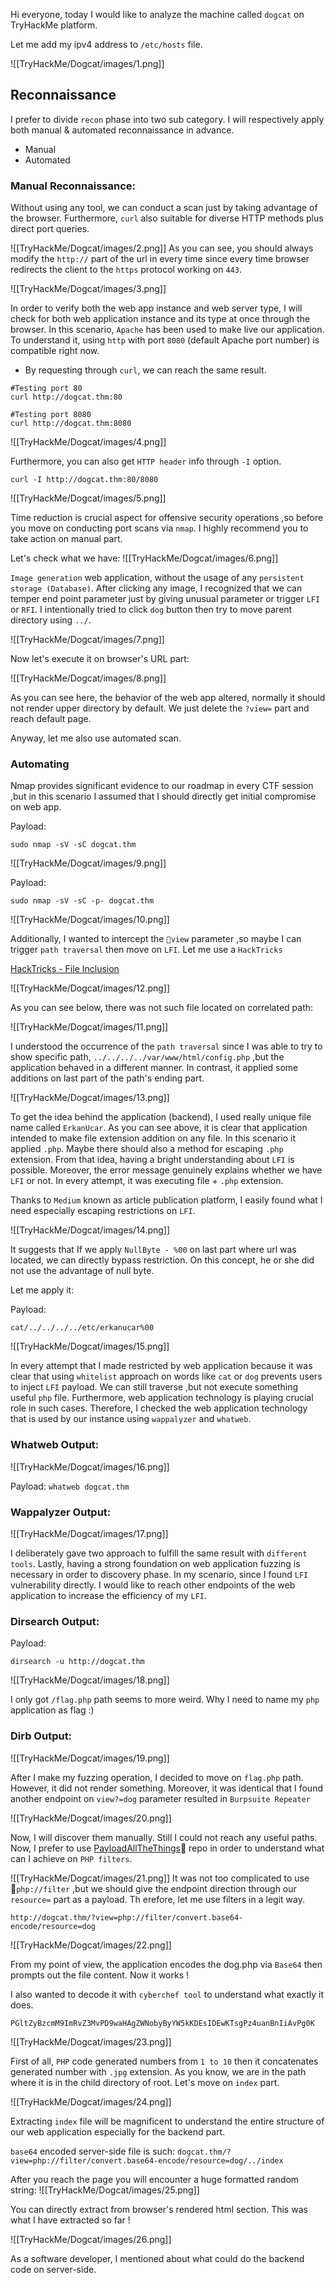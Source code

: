 
Hi everyone, today I would like to analyze the machine called `dogcat` on TryHackMe platform. 

Let me add my ipv4 address to `/etc/hosts` file.

![[TryHackMe/Dogcat/images/1.png]]


## Reconnaissance

I prefer to divide `recon` phase into two sub category. I will respectively apply both manual & automated reconnaissance in advance.

- Manual 
- Automated

### Manual Reconnaissance:
Without using any tool, we can conduct a scan just by taking advantage of the browser. Furthermore, `curl` also suitable for diverse HTTP methods plus direct port queries.

![[TryHackMe/Dogcat/images/2.png]]
As you can see, you should always modify the `http://` part of the url in every time since every time browser redirects the client to the `https` protocol working on `443`.

![[TryHackMe/Dogcat/images/3.png]]

In order to verify both the web app instance and web server type, I will check for both web application instance and its type at once through the browser. In this scenario, `Apache` has been used to make live our application. To understand it, using `http` with port `8080` (default Apache port number) is compatible right now.

- By requesting through `curl`, we can reach the same result.

```
#Testing port 80
curl http://dogcat.thm:80

#Testing port 8080
curl http://dogcat.thm:8080
```

![[TryHackMe/Dogcat/images/4.png]]

Furthermore, you can also get `HTTP header` info through `-I` option.

```
curl -I http://dogcat.thm:80/8080
```

![[TryHackMe/Dogcat/images/5.png]]


Time reduction is crucial aspect for offensive security operations ,so before you move on conducting port scans via `nmap`. I highly recommend you to take action on manual part.

Let's check what we have:
![[TryHackMe/Dogcat/images/6.png]]

`Image generation` web application, without the usage of any `persistent storage (Database)`. After clicking any image, I recognized that we can temper end point parameter just by giving unusual parameter or trigger `LFI` or `RFI`. I intentionally tried to click `dog` button then try to move parent directory using `../`.

![[TryHackMe/Dogcat/images/7.png]]

Now let's execute it on browser's URL part:

![[TryHackMe/Dogcat/images/8.png]]

As you can see here, the behavior of the web app altered, normally it should not render upper directory by default. We just delete the `?view=` part and reach default page. 

Anyway, let me also use automated scan.

### Automating

Nmap provides significant evidence to our roadmap in every CTF session ,but in this scenario I assumed that I should directly get initial compromise on web app.

Payload:
```
sudo nmap -sV -sC dogcat.thm
```

![[TryHackMe/Dogcat/images/9.png]]


Payload:
```
sudo nmap -sV -sC -p- dogcat.thm
```
![[TryHackMe/Dogcat/images/10.png]]

Additionally, I wanted to intercept the `view` parameter ,so maybe I can trigger `path traversal` then move on `LFI`. Let me use a `HackTricks`

[HackTricks - File Inclusion](https://book.hacktricks.xyz/pentesting-web/file-inclusion)

![[TryHackMe/Dogcat/images/12.png]]

As you can see below, there was not such file located on correlated path:

![[TryHackMe/Dogcat/images/11.png]]

I understood the occurrence of the `path traversal` since I was able to try to show specific path, `../../../../var/www/html/config.php` ,but the application behaved in a different manner. In contrast, it applied some additions on last part of the path's ending part.

![[TryHackMe/Dogcat/images/13.png]]

To get the idea behind the application (backend), I used really unique file name called `ErkanUcar`. As you can see above, it is clear that application intended to make file extension addition on any file. In this scenario it applied `.php`. Maybe there should also a method for escaping `.php` extension. From that idea, having a bright understanding about `LFI` is possible. Moreover, the error message genuinely explains whether we have `LFI` or not. In every attempt, it was executing file + `.php` extension. 

Thanks to `Medium` known as article publication platform, I easily found what I need especially escaping restrictions on `LFI`. 

![[TryHackMe/Dogcat/images/14.png]]

It suggests that If we apply `NullByte - %00` on last part where url was located, we can directly bypass restriction. On this concept, he or she did not use the advantage of null byte. 

Let me apply it:

Payload:

```
cat/../../../../etc/erkanucar%00
```


![[TryHackMe/Dogcat/images/15.png]]


In every attempt that I made restricted by web application because it was clear that using `whitelist` approach on words like `cat` or `dog` prevents users to inject `LFI` payload. We can still traverse ,but not execute something useful `php` file. Furthermore, web application technology is playing crucial role in such cases. Therefore, I checked the web application technology that is used by our instance using `wappalyzer` and `whatweb`.

### Whatweb Output:
![[TryHackMe/Dogcat/images/16.png]]

Payload:
`whatweb dogcat.thm`

### Wappalyzer Output:
![[TryHackMe/Dogcat/images/17.png]]

I deliberately gave two approach to fulfill the same result with `different tools`. Lastly, having a strong foundation on web application fuzzing is necessary in order to discovery phase. In my scenario, since I found `LFI` vulnerability directly. I would like to reach other endpoints of the web application to increase the efficiency of my `LFI`.

### Dirsearch Output:

Payload:

```
dirsearch -u http://dogcat.thm
```


![[TryHackMe/Dogcat/images/18.png]]


I only got `/flag.php` path seems to more weird. Why I need to name my `php` application as flag :)

### Dirb Output:

![[TryHackMe/Dogcat/images/19.png]]

After I make my fuzzing operation, I decided to move on `flag.php` path. However, it did not render something. Moreover, it was identical that I found another endpoint on `view?=dog` parameter resulted in `Burpsuite Repeater`

![[TryHackMe/Dogcat/images/20.png]]

Now, I will discover them manually. Still I could not reach any useful paths. Now, I prefer to use [PayloadAllTheThings](https://github.com/swisskyrepo/PayloadsAllTheThings/tree/master/File%20Inclusion#wrapper-phpfilter) repo in order to understand what can I achieve on `PHP filters`.


![[TryHackMe/Dogcat/images/21.png]]
It was not too complicated to use `php://filter` ,but we should give the endpoint direction through our `resource=` part as a payload. Th
erefore, let me use filters in a legit way.

```
http://dogcat.thm/?view=php://filter/convert.base64-encode/resource=dog
```


![[TryHackMe/Dogcat/images/22.png]]

From my point of view, the application encodes the dog.php via `Base64` then prompts out the file content. Now it works !

I also wanted to decode it with `cyberchef tool` to understand what exactly it does.

```
PGltZyBzcmM9ImRvZ3MvPD9waHAgZWNobyByYW5kKDEsIDEwKTsgPz4uanBnIiAvPg0K
```

![[TryHackMe/Dogcat/images/23.png]]

First of all, `PHP` code generated numbers from `1 to 10` then it concatenates generated number with `.jpg` extension. As you know, we are in the path where it is in the child directory of root. Let's move on `index` part.

![[TryHackMe/Dogcat/images/24.png]]


Extracting `index` file will be magnificent to understand the entire structure of our web application especially for the backend part.

`base64` encoded server-side file is such:
`dogcat.thm/?view=php://filter/convert.base64-encode/resource=dog/../index`

After you reach the page you will encounter a huge formatted random string:
![[TryHackMe/Dogcat/images/25.png]]

You can directly extract from browser's rendered html section. This was what I have extracted so far !

![[TryHackMe/Dogcat/images/26.png]]

As a software developer, I mentioned about what could do the backend code on server-side.



